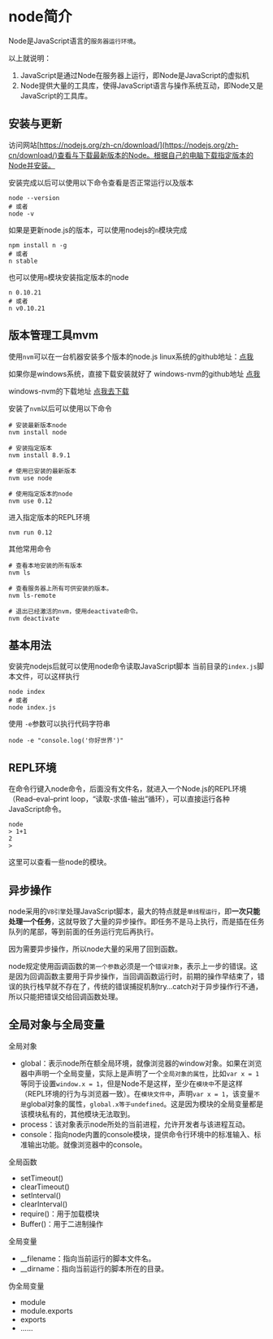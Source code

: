 # node简介
Node是JavaScript语言的`服务器运行环境`。

以上就说明：
1. JavaScript是通过Node在服务器上运行，即Node是JavaScript的虚拟机
2. Node提供大量的工具库，使得JavaScript语言与操作系统互动，即Node又是JavaScript的工具库。

## 安装与更新
访问网站[https://nodejs.org/zh-cn/download/](https://nodejs.org/zh-cn/download/)查看与下载最新版本的Node。根据自己的电脑下载指定版本的Node并安装。

安装完成以后可以使用以下命令查看是否正常运行以及版本
```
node --version
# 或者
node -v
```
如果是更新node.js的版本，可以使用nodejs的`n`模块完成
```
npm install n -g
# 或者
n stable
```
也可以使用`n`模块安装指定版本的node
```
n 0.10.21
# 或者
n v0.10.21
```
## 版本管理工具mvm
使用`nvm`可以在一台机器安装多个版本的node.js
linux系统的github地址：[点我](https://github.com/creationix/nvm)

如果你是windows系统，直接下载安装就好了
windows-nvm的github地址 [点我](https://github.com/coreybutler/nvm-windows)

windows-nvm的下载地址 [点我去下载](https://github.com/coreybutler/nvm-windows/releases)

安装了`nvm`以后可以使用以下命令
```
# 安装最新版本node
nvm install node

# 安装指定版本
nvm install 8.9.1

# 使用已安装的最新版本
nvm use node

# 使用指定版本的node
nvm use 0.12
```

进入指定版本的REPL环境
```
nvm run 0.12
```

其他常用命令
```
# 查看本地安装的所有版本
nvm ls

# 查看服务器上所有可供安装的版本。
nvm ls-remote

# 退出已经激活的nvm，使用deactivate命令。
nvm deactivate
```

## 基本用法
安装完nodejs后就可以使用node命令读取JavaScript脚本
当前目录的`index.js`脚本文件，可以这样执行
```
node index
# 或者
node index.js
```

使用 `-e`参数可以执行代码字符串
```
node -e "console.log('你好世界')"
```

## REPL环境
在命令行键入node命令，后面没有文件名，就进入一个Node.js的REPL环境（Read–eval–print loop，“读取-求值-输出”循环），可以直接运行各种JavaScript命令。
```
node
> 1+1
2
>
```
这里可以查看一些node的模块。

## 异步操作
node采用的`V8引擎`处理JavaScript脚本，最大的特点就是`单线程运行`，即**一次只能处理一个任务**，这就导致了大量的异步操作。即任务不是马上执行，而是插在任务队列的尾部，等到前面的任务运行完后再执行。

因为需要异步操作，所以node大量的采用了回到函数。

node规定使用函调函数的`第一个参数`必须是一个`错误对象`，表示上一步的错误。这是因为回调函数主要用于异步操作，当回调函数运行时，前期的操作早结束了，错误的执行栈早就不存在了，传统的错误捕捉机制try…catch对于异步操作行不通，所以只能把错误交给回调函数处理。

## 全局对象与全局变量
全局对象
- global：表示node所在额全局环境，就像浏览器的window对象。如果在浏览器中声明一个全局变量，实际上是声明了一个`全局对象的属性`，比如`var x = 1`等同于设置`window.x = 1`，但是Node不是这样，至少在`模块中`不是这样（REPL环境的行为与浏览器一致）。在`模块文件中`，声明`var x = 1`，该变量`不是`global对象的属性，`global.x等于undefined`。这是因为模块的全局变量都是该模块私有的，其他模块无法取到。
- process：该对象表示node所处的当前进程，允许开发者与该进程互动。
- console：指向node内置的console模块，提供命令行环境中的标准输入、标准输出功能。就像浏览器中的console。

全局函数
- setTimeout()
- clearTimeout()
- setInterval()
- clearInterval()
- require()：用于加载模块
- Buffer()：用于二进制操作

全局变量
- __filename：指向当前运行的脚本文件名。
- __dirname：指向当前运行的脚本所在的目录。

伪全局变量
- module
- module.exports
- exports
- ......